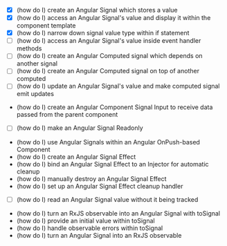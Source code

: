 - [x] (how do I) create an Angular Signal which stores a value
- [x] (how do I) access an Angular Signal's value and display it within the component template
- [x] (how do I) narrow down signal value type within if statement
- [ ] (how do I) access an Angular Signal's value inside event handler methods
- [ ] (how do I) create an Angular Computed signal which depends on another signal
- [ ] (how do I) create an Angular Computed signal on top of another computed
- [ ] (how do I) update an Angular Signal's value and make computed signal emit updates
- (how do I) create an Angular Component Signal Input to receive data passed from the parent component
- [ ] (how do I) make an Angular Signal Readonly
- (how do I) use Angular Signals within an Angular OnPush-based Component
- (how do I) create an Angular Signal Effect
- (how do I) bind an Angular Signal Effect to an Injector for automatic cleanup
- (how do I) manually destroy an Angular Signal Effect
- (how do I) set up an Angular Signal Effect cleanup handler
- [ ] (how do I) read an Angular Signal value without it being tracked
- (how do I) turn an RxJS observable into an Angular Signal with toSignal
- (how do I) provide an initial value within toSignal
- (how do I) handle observable errors within toSignal
- (how do I) turn an Angular Signal into an RxJS observable
